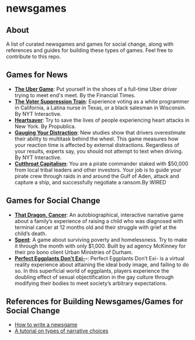 # newsgames
## About
A list of curated newsgames and games for social change, along with references and guides for building these types of games. Feel free to contribute to this repo.

## Games for News
- **[The Uber Game](https://ig.ft.com/uber-game/)**: Put yourself in the shoes of a full-time Uber driver trying to meet end's meet. By the Financial Times. 
- **[The Voter Suppression Train](https://www.nytimes.com/interactive/2016/11/01/opinion/voting-suppression-videogame.html?smid=pl-share)**: Experience voting as a white programmer in California, a Latina nurse in Texas, or a black salesman in Wisconsin. By NYT Interactive.
- **[Heartsaver](https://projects.propublica.org/graphics/heartsaver)**: Try to save the lives of people experiencing heart attacks in New York. By Propublica.
- **[Gauging Your Distraction](https://archive.nytimes.com/www.nytimes.com/interactive/2009/07/19/technology/20090719-driving-game.html)**: New studies show that drivers overestimate their ability to multitask behind the wheel. This game measures how your reaction time is affected by external distractions. Regardless of your results, experts say, you should not attempt to text when driving. By NYT Interactive. 
- **[Cutthroat Capitalism](https://www.wired.com/2009/07/cutthroat-capitalism-the-game/)**: You are a pirate commander staked with $50,000 from local tribal leaders and other investors. Your job is to guide your pirate crew through raids in and around the Gulf of Aden, attack and capture a ship, and successfully negotiate a ransom.By WIRED

## Games for Social Change
- **[That Dragon, Cancer](http://www.thatdragoncancer.com/)**: An autobiographical, interactive narrative game about a family’s experience of raising a child who was diagnosed with terminal cancer at 12 months old and their struggle with grief at the child’s death.
- **[Spent](http://playspent.org/)**: A game about surviving poverty and homelessness. Try to make it through the month with only $1,000. Built by ad agency McKinney for their pro bono client Urban Ministries of Durham.
- **[Perfect Eggplants Don't Exi-](https://mikeihuang.com/portfolio/perfect-eggplants-dont-exi/)-**: Perfect Eggplants Don’t Exi- is a virtual reality experience about attaining the ideal body image, and failing to do so. In this superficial world of eggplants, players experience the doubling effect of sexual objectification in the gay culture through modifying their bodies to meet society’s arbitrary expectations. 

## References for Building Newsgames/Games for Social Change
- [How to write a newsgame](https://www.theguardian.com/technology/2015/mar/06/egx-rezzed-how-to-write-a-newsgame)
- [A tutorial on types of narrative choices](https://clarafv.itch.io/taxonomy-of-narrative-choices)
